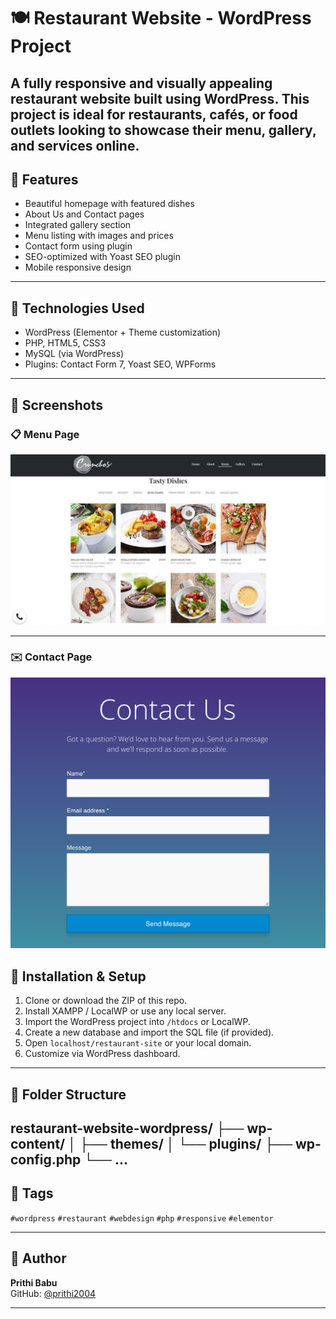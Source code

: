 # 🍽️ Restaurant Website - WordPress Project

A fully responsive and visually appealing restaurant website built using WordPress. This project is ideal for restaurants, cafés, or food outlets looking to showcase their menu, gallery, and services online.
---
## 🚀 Features
- Beautiful homepage with featured dishes
- About Us and Contact pages
- Integrated gallery section
- Menu listing with images and prices
- Contact form using plugin
- SEO-optimized with Yoast SEO plugin
- Mobile responsive design
---
## 🧩 Technologies Used

- WordPress (Elementor + Theme customization)
- PHP, HTML5, CSS3
- MySQL (via WordPress)
- Plugins: Contact Form 7, Yoast SEO, WPForms
---

## 📸 Screenshots

<h3>📋 Menu Page</h3>
<img src="screenshots/homepage.jpg" alt="Menu" width="600"/>

---

<h3>✉️ Contact Page</h3>
<img src="screenshots/contactpage.png" alt="Contact" width="600"/>


## 🔧 Installation & Setup

1. Clone or download the ZIP of this repo.
2. Install XAMPP / LocalWP or use any local server.
3. Import the WordPress project into `/htdocs` or LocalWP.
4. Create a new database and import the SQL file (if provided).
5. Open `localhost/restaurant-site` or your local domain.
6. Customize via WordPress dashboard.
---

## 📁 Folder Structure

restaurant-website-wordpress/
├── wp-content/
│ ├── themes/
│ └── plugins/
├── wp-config.php
└── ...
---

## 📌 Tags

`#wordpress` `#restaurant` `#webdesign` `#php` `#responsive` `#elementor`

---

## 📣 Author

**Prithi Babu**  
GitHub: [@prithi2004](https://github.com/prithi2004)

---

